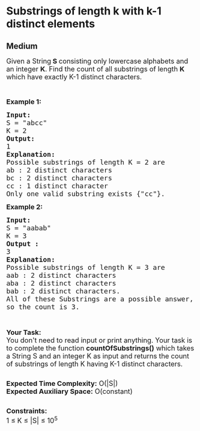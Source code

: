 # Substrings of length k with k-1 distinct elements
## Medium
<div class="problems_problem_content__Xm_eO" bis_skin_checked="1"><p><span style="font-size:18px">Given a String<strong> S </strong>consisting only lowercase alphabets&nbsp;and an integer <strong>K</strong>. </span><span style="font-size:18px">Find the count of all substrings of length <strong>K</strong> which have exactly K-1 distinct characters. </span></p>

<p>&nbsp;</p>

<p><span style="font-size:18px"><strong>Example 1:</strong></span></p>

<pre><span style="font-size:18px"><strong>Input:
</strong>S = "abcc"
K = 2
<strong>Output:
</strong>1
<strong>Explanation:</strong>
Possible substrings of length K = 2 are
ab : 2 distinct characters
bc : 2 distinct characters
cc : 1 distinct character
Only one valid substring exists {"cc"}. </span>
</pre>

<div bis_skin_checked="1"><span style="font-size:18px"><strong>Example 2:</strong></span></div>

<pre><span style="font-size:18px"><strong>Input:
</strong>S = "aabab"
K = 3
<strong>Output :</strong>
3</span>
<span style="font-size:18px"><strong>Explanation:</strong>
Possible substrings of length K = 3 are
aab : 2 distinct characters
aba : 2 distinct characters
bab : 2 distinct characters.
All of these Substrings are a possible answer,
so the count is 3.</span>

</pre>

<p><br>
<span style="font-size:18px"><strong>Your Task:&nbsp;&nbsp;</strong><br>
You don't need to read input or print anything. Your task is to complete the function <strong>countOfSubstrings()</strong>&nbsp;which takes a String S and an integer K as input and returns the count of substrings of length K having K-1 distinct characters.</span></p>

<p><br>
<span style="font-size:18px"><strong>Expected Time Complexity:</strong> O(|S|)<br>
<strong>Expected Auxiliary Space:</strong> O(constant)</span></p>

<p><br>
<span style="font-size:18px"><strong>Constraints:</strong><br>
1 ≤ K&nbsp;≤ |S| ≤ 10<sup>5</sup></span></p>
</div>